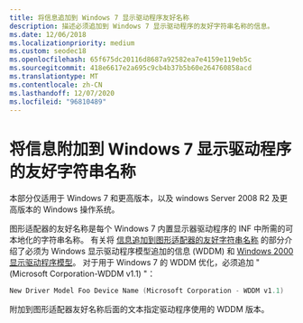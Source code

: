 ```yaml
---
title: 将信息追加到 Windows 7 显示驱动程序友好名称
description: 描述必须追加到 Windows 7 显示驱动程序的友好字符串名称的信息。
ms.date: 12/06/2018
ms.localizationpriority: medium
ms.custom: seodec18
ms.openlocfilehash: 65f675dc20116d8687a92582ea7e4159e119eb5c
ms.sourcegitcommit: 418e6617e2a695c9cb4b37b5b60e264760858acd
ms.translationtype: MT
ms.contentlocale: zh-CN
ms.lasthandoff: 12/07/2020
ms.locfileid: "96810489"
---
```

# <a name="appending-information-to-the-friendly-string-names-for-windows-7-display-drivers"></a>将信息附加到 Windows 7 显示驱动程序的友好字符串名称


本部分仅适用于 Windows 7 和更高版本，以及 windows Server 2008 R2 及更高版本的 Windows 操作系统。

图形适配器的友好名称是每个 Windows 7 内置显示器驱动程序的 INF 中所需的可本地化的字符串名称。 有关将 [信息追加到图形适配器的友好字符串名称](appending-information-to-the-friendly-string-names-of-graphics-adapter.md) 的部分介绍了必须为 Windows 显示驱动程序模型追加的信息 (WDDM) 和 [Windows 2000 显示驱动程序模型](windows-2000-display-driver-model-design-guide.md)。 对于用于 Windows 7 的 WDDM 优化，必须追加 " (Microsoft Corporation-WDDM v1.1) "：

```cpp
New Driver Model Foo Device Name (Microsoft Corporation - WDDM v1.1)
```

附加到图形适配器友好名称后面的文本指定驱动程序使用的 WDDM 版本。

 

 





